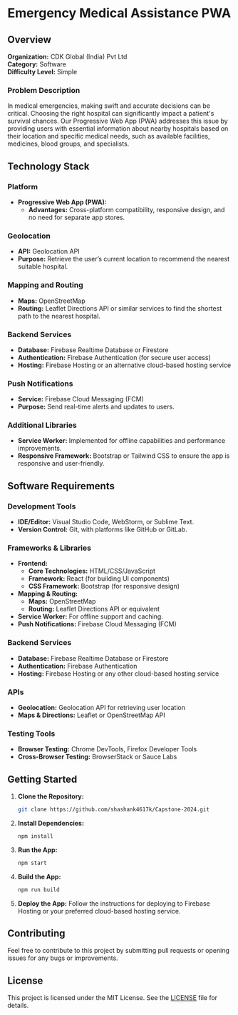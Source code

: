 # Emergency Medical Assistance PWA

## Overview

**Organization:** CDK Global (India) Pvt Ltd  
**Category:** Software  
**Difficulty Level:** Simple  

### Problem Description

In medical emergencies, making swift and accurate decisions can be critical. Choosing the right hospital can significantly impact a patient's survival chances. Our Progressive Web App (PWA) addresses this issue by providing users with essential information about nearby hospitals based on their location and specific medical needs, such as available facilities, medicines, blood groups, and specialists.

## Technology Stack

### Platform

- **Progressive Web App (PWA):**
  - **Advantages:** Cross-platform compatibility, responsive design, and no need for separate app stores.

### Geolocation

- **API:** Geolocation API
- **Purpose:** Retrieve the user’s current location to recommend the nearest suitable hospital.

### Mapping and Routing

- **Maps:** OpenStreetMap
- **Routing:** Leaflet Directions API or similar services to find the shortest path to the nearest hospital.

### Backend Services

- **Database:** Firebase Realtime Database or Firestore
- **Authentication:** Firebase Authentication (for secure user access)
- **Hosting:** Firebase Hosting or an alternative cloud-based hosting service

### Push Notifications

- **Service:** Firebase Cloud Messaging (FCM)
- **Purpose:** Send real-time alerts and updates to users.

### Additional Libraries

- **Service Worker:** Implemented for offline capabilities and performance improvements.
- **Responsive Framework:** Bootstrap or Tailwind CSS to ensure the app is responsive and user-friendly.

## Software Requirements

### Development Tools

- **IDE/Editor:** Visual Studio Code, WebStorm, or Sublime Text.
- **Version Control:** Git, with platforms like GitHub or GitLab.

### Frameworks & Libraries

- **Frontend:**
  - **Core Technologies:** HTML/CSS/JavaScript
  - **Framework:** React (for building UI components)
  - **CSS Framework:** Bootstrap (for responsive design)
- **Mapping & Routing:**
  - **Maps:** OpenStreetMap
  - **Routing:** Leaflet Directions API or equivalent
- **Service Worker:** For offline support and caching.
- **Push Notifications:** Firebase Cloud Messaging (FCM)

### Backend Services

- **Database:** Firebase Realtime Database or Firestore
- **Authentication:** Firebase Authentication
- **Hosting:** Firebase Hosting or any other cloud-based hosting service

### APIs

- **Geolocation:** Geolocation API for retrieving user location
- **Maps & Directions:** Leaflet or OpenStreetMap API

### Testing Tools

- **Browser Testing:** Chrome DevTools, Firefox Developer Tools
- **Cross-Browser Testing:** BrowserStack or Sauce Labs

## Getting Started

1. **Clone the Repository:**
   ```bash
   git clone https://github.com/shashank4617k/Capstone-2024.git
   ```

2. **Install Dependencies:**
   ```bash
   npm install
   ```

3. **Run the App:**
   ```bash
   npm start
   ```

4. **Build the App:**
   ```bash
   npm run build
   ```

5. **Deploy the App:**
   Follow the instructions for deploying to Firebase Hosting or your preferred cloud-based hosting service.

## Contributing

Feel free to contribute to this project by submitting pull requests or opening issues for any bugs or improvements.

## License

This project is licensed under the MIT License. See the [LICENSE](LICENSE) file for details.
